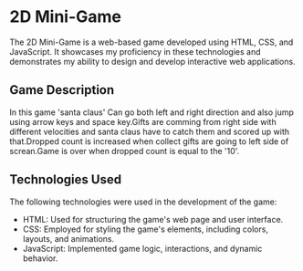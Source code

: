 # 2D Mini-Game

The 2D Mini-Game is a web-based game developed using HTML, CSS, and JavaScript. It showcases my proficiency in these technologies and demonstrates my ability to design and develop interactive web applications.

## Game Description

In this game 'santa claus' Can go both left and right direction and also jump using arrow keys and space key.Gifts are comming from right side with different velocities and santa claus have to catch them and scored up with that.Dropped count is increased when collect gifts are going to left side of screan.Game is over when dropped count is equal to the '10'.

## Technologies Used

The following technologies were used in the development of the game:

- HTML: Used for structuring the game's web page and user interface.
- CSS: Employed for styling the game's elements, including colors, layouts, and animations.
- JavaScript: Implemented game logic, interactions, and dynamic behavior.
